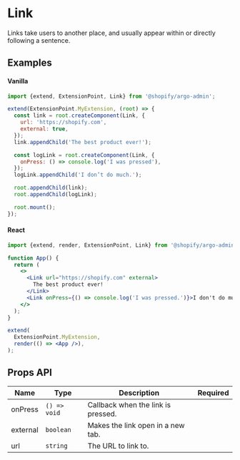 # Link

Links take users to another place, and usually appear within or directly following a sentence.

## Examples

#### Vanilla

```js
import {extend, ExtensionPoint, Link} from '@shopify/argo-admin';

extend(ExtensionPoint.MyExtension, (root) => {
  const link = root.createComponent(Link, {
    url: 'https://shopify.com',
    external: true,
  });
  link.appendChild('The best product ever!');

  const logLink = root.createComponent(Link, {
    onPress: () => console.log('I was pressed'),
  });
  logLink.appendChild('I don’t do much.');

  root.appendChild(link);
  root.appendChild(logLink);

  root.mount();
});
```

#### React

```jsx
import {extend, render, ExtensionPoint, Link} from '@shopify/argo-admin-react';

function App() {
  return (
    <>
      <Link url="https://shopify.com" external>
        The best product ever!
      </Link>
      <Link onPress={() => console.log('I was pressed.')}>I don't do much.</Link>
    </>
  );
}

extend(
  ExtensionPoint.MyExtension,
  render(() => <App />),
);
```

## Props API

| Name     | Type         | Description                        | Required |
| -------- | ------------ | ---------------------------------- | -------- |
| onPress  | `() => void` | Callback when the link is pressed. |          |
| external | `boolean`    | Makes the link open in a new tab.  |          |
| url      | `string`     | The URL to link to.                |          |
